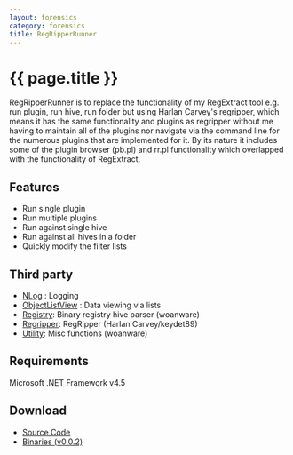```yaml
---
layout: forensics
category: forensics
title: RegRipperRunner
---
```


# {{ page.title }} #

RegRipperRunner is to replace the functionality of my RegExtract tool e.g. run plugin, run hive, run folder but using Harlan Carvey's regripper, which means it has the same functionality and plugins as regripper without me having to maintain all of the plugins nor navigate via the command line for the numerous plugins that are implemented for it. By its nature it includes some of the plugin browser (pb.pl) and rr.pl functionality which overlapped with the functionality of RegExtract.

## Features ##

- Run single plugin
- Run multiple plugins
- Run against single hive
- Run against all hives in a folder
- Quickly modify the filter lists

## Third party ##

- [NLog](http://github.com/NLog/NLog) : Logging
- [ObjectListView](http://objectlistview.sourceforge.net/cs/index.html) : Data viewing via lists 
- [Registry](https://github.com/woanware/Registry): Binary registry hive parser (woanware)
- [Regripper](https://code.google.com/p/regripper/downloads/list): RegRipper (Harlan Carvey/keydet89)
- [Utility](http://www.woanware.co.uk): Misc functions (woanware)

## Requirements ##

Microsoft .NET Framework v4.5 

## Download ##

- [Source Code](https://github.com/woanware/RegRipperRunner)
- [Binaries (v0.0.2)](/downloads/autorunner.v.0.0.2.zip)
